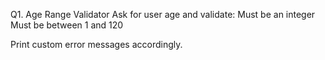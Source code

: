 Q1. Age Range Validator
Ask for user age and validate:
Must be an integer
Must be between 1 and 120

Print custom error messages accordingly.